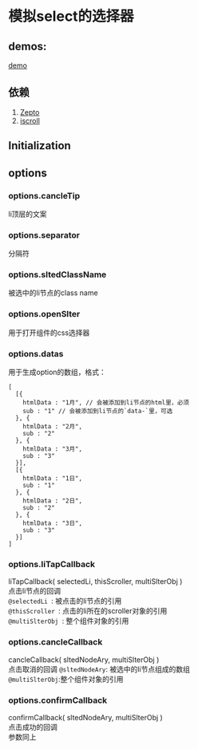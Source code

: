 # 模拟select的选择器
## demos:
[demo](https://github.com/narutowyh/multiSlter/tree/master/demos)
## 依赖
1. [Zepto](http://zeptojs.com/)
2. [iscroll](https://github.com/cubiq/iscroll)

## Initialization  
## options  
### options.cancleTip  
li顶层的文案
### options.separator  
分隔符
### options.sltedClassName  
被选中的li节点的class name
### options.openSlter  
用于打开组件的css选择器
### options.datas  
用于生成option的数组，格式：

```
[
  [{
    htmlData : "1月", // 会被添加到li节点的html里，必须
    sub : "1" // 会被添加到li节点的`data-`里，可选
  }, {
    htmlData : "2月",
    sub : "2"
  }, {
    htmlData : "3月",
    sub : "3"
  }],
  [{
    htmlData : "1日",
    sub : "1"
  }, {
    htmlData : "2日",
    sub : "2"
  }, {
    htmlData : "3日",
    sub : "3"
  }]
]
```
### options.liTapCallback  
liTapCallback( selectedLi, thisScroller, multiSlterObj )  
点击li节点的回调  
`@selectedLi `: 被点击的li节点的引用  
`@thisScroller `: 点击的li所在的scroller对象的引用  
`@multiSlterObj `: 整个组件对象的引用
### options.cancleCallback  
cancleCallback( sltedNodeAry, multiSlterObj )   
点击取消的回调
`@sltedNodeAry`: 被选中的li节点组成的数组  
`@multiSlterObj`:整个组件对象的引用  
### options.confirmCallback  
confirmCallback( sltedNodeAry, multiSlterObj )   
点击成功的回调  
参数同上
